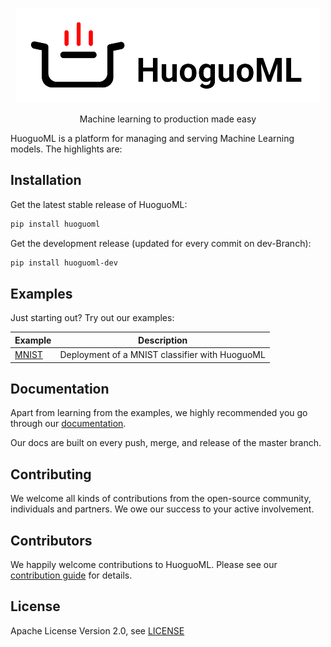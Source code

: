 <p align="center">
<img src=".github/imgs/logo.png" alt="HuoguoML banner with lgoo"/>
</p>
<p align="center">
Machine learning to production made easy
</p>

HuoguoML is a platform for managing and serving Machine Learning models. The highlights are:

## Installation

Get the latest stable release of HuoguoML:

```bash
pip install huoguoml
```

Get the development release (updated for every commit on dev-Branch):

```bash
pip install huoguoml-dev
```

## Examples

Just starting out? Try out our examples:

| Example                          | Description   | 
| --------------------------       | -------------| 
| [MNIST](examples/mnist.ipynb)    | Deployment of a MNIST classifier with HuoguoML | 

## Documentation

Apart from learning from the examples, we highly recommended you go through our [documentation](huoguoml.github.io).

Our docs are built on every push, merge, and release of the master branch.

## Contributing

We welcome all kinds of contributions from the open-source community, individuals and partners. We owe our success to
your active involvement.

## Contributors

We happily welcome contributions to HuoguoML. Please see our [contribution guide](CONTRIBUTING.md]) for details.

## License

Apache License Version 2.0, see [LICENSE](LICENSE)